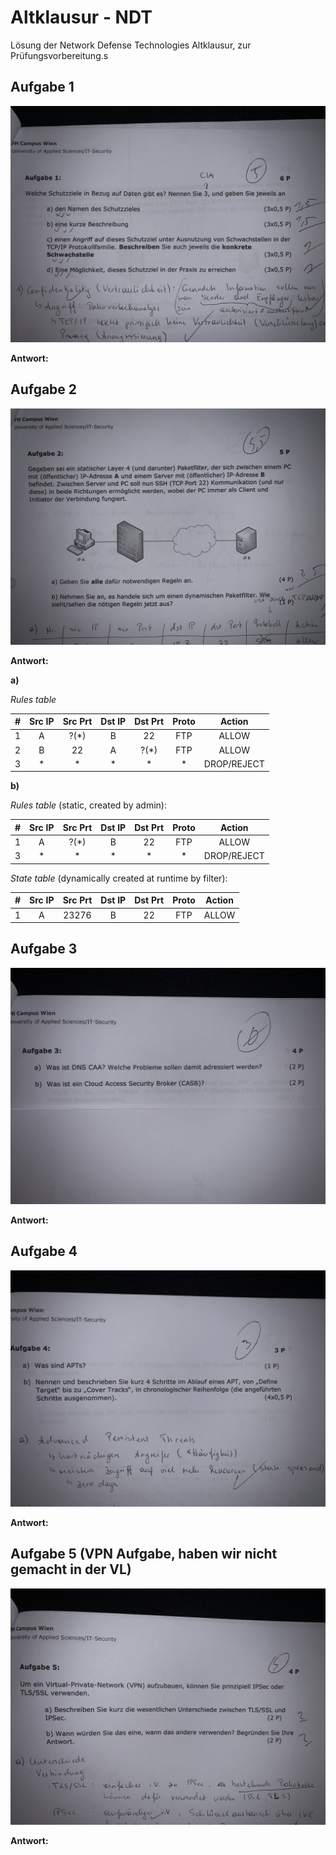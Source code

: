 # Altklausur - NDT

Lösung der Network Defense Technologies Altklausur, zur Prüfungsvorbereitung.s

## Aufgabe 1

![Aufgabe 1](./altklausur/IMG_1193-min.JPG)

**Antwort:**

## Aufgabe 2

![Aufgabe 2](./altklausur/IMG_1187-min.JPG)

**Antwort:** 

**a)**

_Rules table_

|  #  | Src IP | Src Prt | Dst IP | Dst Prt | Proto |    Action    |
|:---:|:------:|:-------:|:------:|:-------:|:-----:|:------------:|
|  1  |    A   |  ?(*)   |    B   |    22   |  FTP  |  ALLOW       |
|  2  |    B   |   22    |    A   |   ?(*)  |  FTP  |  ALLOW       |
|  3  |    *   |    *    |    *   |    *    |   *   |  DROP/REJECT |

**b)**

_Rules table_ (static, created by admin):

|  #  | Src IP | Src Prt | Dst IP | Dst Prt | Proto |    Action    |
|:---:|:------:|:-------:|:------:|:-------:|:-----:|:------------:|
|  1  |    A   |  ?(*)   |    B   |    22   |  FTP  |    ALLOW     |
|  3  |    *   |    *    |    *   |    *    |   *   |  DROP/REJECT |


_State table_ (dynamically created at runtime by filter):

|  #  | Src IP  | Src Prt  | Dst IP  | Dst Prt  | Proto | Action   |
|:---:|:-------:|:--------:|:-------:|:--------:|:-----:|:--------:|
|  1  |    A    |   23276  |    B    |    22    |  FTP  |  ALLOW   |

## Aufgabe 3

![Aufgabe 3](./altklausur/IMG_1188-min.JPG)

**Antwort:**

## Aufgabe 4

![Aufgabe 4](./altklausur/IMG_1189-min.JPG)

**Antwort:**

## Aufgabe 5 (VPN Aufgabe, haben wir nicht gemacht in der VL)

![Aufgabe 5](./altklausur/IMG_1190-min.JPG)

**Antwort:**
